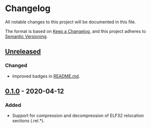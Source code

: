 # Changelog
All notable changes to this project will be documented in this file.

The format is based on [Keep a Changelog](https://keepachangelog.com/en/1.0.0/),
and this project adheres to [Semantic Versioning](https://semver.org/spec/v2.0.0.html).

## [Unreleased]

### Changed
- Improved badges in [README.md](README.md).

## [0.1.0] - 2020-04-12

### Added
- Support for compression and decompression of ELF32 relocation sections (.rel.*).

[Unreleased]: https://github.com/tamaspetz/relox/v0.1.0...HEAD
[0.1.0]: https://github.com/tamaspetz/relox/releases/tag/v0.1.0
